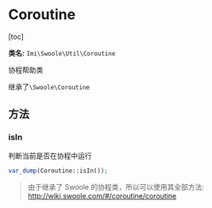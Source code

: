 # Coroutine

[toc]

**类名:** `Imi\Swoole\Util\Coroutine`

协程帮助类

继承了`\Swoole\Coroutine`

## 方法

### isIn

判断当前是否在协程中运行

```php
var_dump(Coroutine::isIn());
```

> 由于继承了 Swoole 的协程类，所以可以使用其全部方法: <http://wiki.swoole.com/#/coroutine/coroutine>
